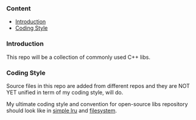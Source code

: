 ### Content
* [Introduction](#introduction)
* [Coding Style](#coding-style)

### Introduction
This repo will be a collection of commonly used C++ libs.

### Coding Style
Source files in this repo are added from different repos and they are NOT YET unified
in term of my coding style, will do.

My ultimate coding style and convention for open-source libs repository should look
like in [simple lru](./cache/lru/simple-lru/lru.hh) and [filesystem](./filesystem).
